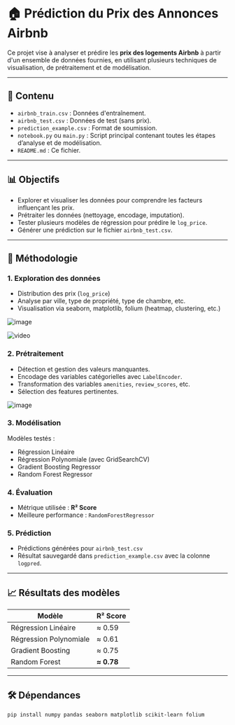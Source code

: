 # 🏠 Prédiction du Prix des Annonces Airbnb

Ce projet vise à analyser et prédire les **prix des logements Airbnb** à partir d'un ensemble de données fournies, en utilisant plusieurs techniques de visualisation, de prétraitement et de modélisation.

---

## 📁 Contenu

- `airbnb_train.csv` : Données d'entraînement.
- `airbnb_test.csv` : Données de test (sans prix).
- `prediction_example.csv` : Format de soumission.
- `notebook.py` ou `main.py` : Script principal contenant toutes les étapes d’analyse et de modélisation.
- `README.md` : Ce fichier.

---

## 📊 Objectifs

- Explorer et visualiser les données pour comprendre les facteurs influençant les prix.
- Prétraiter les données (nettoyage, encodage, imputation).
- Tester plusieurs modèles de régression pour prédire le `log_price`.
- Générer une prédiction sur le fichier `airbnb_test.csv`.

---

## 🧪 Méthodologie

### 1. Exploration des données
- Distribution des prix (`log_price`)
- Analyse par ville, type de propriété, type de chambre, etc.
- Visualisation via seaborn, matplotlib, folium (heatmap, clustering, etc.)

![image](https://github.com/user-attachments/assets/8c643d68-65e9-4238-88d4-ba2e2289ec39)

![video]([https://github.com/user-attachments/assets/dbf2f6ce-93bf-41ba-bc7a-5fa11161fdf1](https://github.com/user-attachments/assets/03840a4e-a4a2-41d6-8ba8-6793b08a73ce))




### 2. Prétraitement
- Détection et gestion des valeurs manquantes.
- Encodage des variables catégorielles avec `LabelEncoder`.
- Transformation des variables `amenities`, `review_scores`, etc.
- Sélection des features pertinentes.

![image](https://github.com/user-attachments/assets/7455793c-5e2a-45b0-8b62-9b01e6b44a72)


### 3. Modélisation
Modèles testés :
- Régression Linéaire
- Régression Polynomiale (avec GridSearchCV)
- Gradient Boosting Regressor
- Random Forest Regressor

### 4. Évaluation
- Métrique utilisée : **R² Score**
- Meilleure performance : `RandomForestRegressor`

### 5. Prédiction
- Prédictions générées pour `airbnb_test.csv`
- Résultat sauvegardé dans `prediction_example.csv` avec la colonne `logpred`.

---

## 📈 Résultats des modèles

| Modèle                     | R² Score |
|---------------------------|----------|
| Régression Linéaire       | ≈ 0.59   |
| Régression Polynomiale    | ≈ 0.61   |
| Gradient Boosting         | ≈ 0.75   |
| Random Forest             | **≈ 0.78**   |

---

## 🛠️ Dépendances

```bash
pip install numpy pandas seaborn matplotlib scikit-learn folium
